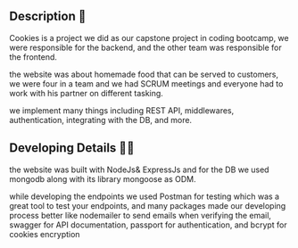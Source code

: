 


## Description 📃
Cookies is a project we did as our capstone project in coding bootcamp, we were responsible for the backend, and the other team was responsible for the frontend.

the website was about homemade food that can be served to customers, we were four in a team and we had SCRUM meetings and everyone had to work with his partner on different tasking.

we implement many things including REST API, middlewares, authentication, integrating with the DB, and more.

## Developing Details 🧑‍💻

the website was built with NodeJs& ExpressJs and for the DB we used mongodb along with its library mongoose as ODM.

while developing the endpoints we used Postman for testing which was a great tool to test your endpoints, and many packages made our developing process better like nodemailer to send emails when verifying the email, swagger for API documentation, passport for authentication, and bcrypt for cookies encryption
